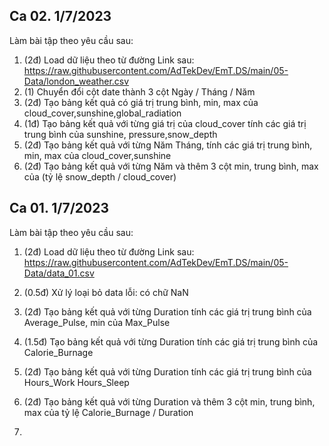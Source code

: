 ## Ca 02. 1/7/2023
Làm bài tập theo yêu cầu sau:

1. (2đ) Load dữ liệu theo từ đường Link sau: https://raw.githubusercontent.com/AdTekDev/EmT.DS/main/05-Data/london_weather.csv  
2. (1) Chuyển đổi cột date thành 3 cột Ngày / Tháng / Năm
3. (2đ) Tạo bảng kết quả có giá trị trung bình, min, max của cloud_cover,sunshine,global_radiation
4. (1đ) Tạo bảng kết quả với từng giá trị của cloud_cover tính các giá trị trung bình của sunshine, pressure,snow_depth
5. (2đ) Tạo bảng kết quả với từng Năm Tháng, tính các giá trị trung bình, min, max của cloud_cover,sunshine
6. (2đ) Tạo bảng kết quả với từng Năm và thêm 3 cột min, trung bình, max của (tỷ lệ snow_depth / cloud_cover)



## Ca 01. 1/7/2023

Làm bài tập theo yêu cầu sau:
1. (2đ) Load dữ liệu theo từ đường Link sau: https://raw.githubusercontent.com/AdTekDev/EmT.DS/main/05-Data/data_01.csv
2. (0.5đ) Xử lý loại bỏ data lỗi: có chữ NaN
3. (2đ) Tạo bảng kết quả với từng Duration tính các giá trị trung bình của Average_Pulse, min của Max_Pulse
4. (1.5đ) Tạo bảng kết quả với từng Duration tính các giá trị trung bình của Calorie_Burnage
5. (2đ) Tạo bảng kết quả với từng Duration tính các giá trị trung bình của Hours_Work Hours_Sleep
6. (2đ) Tạo bảng kết quả với từng Duration và thêm 3 cột min, trung bình, max của tỷ lệ  Calorie_Burnage / Duration

7. 
